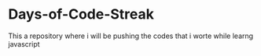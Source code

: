 # Days-of-Code-Streak
This a repository where i will be pushing the codes that i worte while learng javascript

